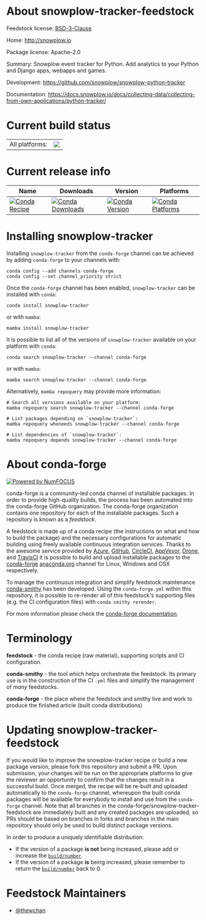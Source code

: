 About snowplow-tracker-feedstock
================================

Feedstock license: [BSD-3-Clause](https://github.com/conda-forge/snowplow-tracker-feedstock/blob/main/LICENSE.txt)

Home: http://snowplow.io

Package license: Apache-2.0

Summary: Snowplow event tracker for Python. Add analytics to your Python and Django apps, webapps and games.

Development: https://github.com/snowplow/snowplow-python-tracker

Documentation: https://docs.snowplow.io/docs/collecting-data/collecting-from-own-applications/python-tracker/

Current build status
====================


<table><tr><td>All platforms:</td>
    <td>
      <a href="https://dev.azure.com/conda-forge/feedstock-builds/_build/latest?definitionId=24280&branchName=main">
        <img src="https://dev.azure.com/conda-forge/feedstock-builds/_apis/build/status/snowplow-tracker-feedstock?branchName=main">
      </a>
    </td>
  </tr>
</table>

Current release info
====================

| Name | Downloads | Version | Platforms |
| --- | --- | --- | --- |
| [![Conda Recipe](https://img.shields.io/badge/recipe-snowplow--tracker-green.svg)](https://anaconda.org/conda-forge/snowplow-tracker) | [![Conda Downloads](https://img.shields.io/conda/dn/conda-forge/snowplow-tracker.svg)](https://anaconda.org/conda-forge/snowplow-tracker) | [![Conda Version](https://img.shields.io/conda/vn/conda-forge/snowplow-tracker.svg)](https://anaconda.org/conda-forge/snowplow-tracker) | [![Conda Platforms](https://img.shields.io/conda/pn/conda-forge/snowplow-tracker.svg)](https://anaconda.org/conda-forge/snowplow-tracker) |

Installing snowplow-tracker
===========================

Installing `snowplow-tracker` from the `conda-forge` channel can be achieved by adding `conda-forge` to your channels with:

```
conda config --add channels conda-forge
conda config --set channel_priority strict
```

Once the `conda-forge` channel has been enabled, `snowplow-tracker` can be installed with `conda`:

```
conda install snowplow-tracker
```

or with `mamba`:

```
mamba install snowplow-tracker
```

It is possible to list all of the versions of `snowplow-tracker` available on your platform with `conda`:

```
conda search snowplow-tracker --channel conda-forge
```

or with `mamba`:

```
mamba search snowplow-tracker --channel conda-forge
```

Alternatively, `mamba repoquery` may provide more information:

```
# Search all versions available on your platform:
mamba repoquery search snowplow-tracker --channel conda-forge

# List packages depending on `snowplow-tracker`:
mamba repoquery whoneeds snowplow-tracker --channel conda-forge

# List dependencies of `snowplow-tracker`:
mamba repoquery depends snowplow-tracker --channel conda-forge
```


About conda-forge
=================

[![Powered by
NumFOCUS](https://img.shields.io/badge/powered%20by-NumFOCUS-orange.svg?style=flat&colorA=E1523D&colorB=007D8A)](https://numfocus.org)

conda-forge is a community-led conda channel of installable packages.
In order to provide high-quality builds, the process has been automated into the
conda-forge GitHub organization. The conda-forge organization contains one repository
for each of the installable packages. Such a repository is known as a *feedstock*.

A feedstock is made up of a conda recipe (the instructions on what and how to build
the package) and the necessary configurations for automatic building using freely
available continuous integration services. Thanks to the awesome service provided by
[Azure](https://azure.microsoft.com/en-us/services/devops/), [GitHub](https://github.com/),
[CircleCI](https://circleci.com/), [AppVeyor](https://www.appveyor.com/),
[Drone](https://cloud.drone.io/welcome), and [TravisCI](https://travis-ci.com/)
it is possible to build and upload installable packages to the
[conda-forge](https://anaconda.org/conda-forge) [anaconda.org](https://anaconda.org/)
channel for Linux, Windows and OSX respectively.

To manage the continuous integration and simplify feedstock maintenance
[conda-smithy](https://github.com/conda-forge/conda-smithy) has been developed.
Using the ``conda-forge.yml`` within this repository, it is possible to re-render all of
this feedstock's supporting files (e.g. the CI configuration files) with ``conda smithy rerender``.

For more information please check the [conda-forge documentation](https://conda-forge.org/docs/).

Terminology
===========

**feedstock** - the conda recipe (raw material), supporting scripts and CI configuration.

**conda-smithy** - the tool which helps orchestrate the feedstock.
                   Its primary use is in the construction of the CI ``.yml`` files
                   and simplify the management of *many* feedstocks.

**conda-forge** - the place where the feedstock and smithy live and work to
                  produce the finished article (built conda distributions)


Updating snowplow-tracker-feedstock
===================================

If you would like to improve the snowplow-tracker recipe or build a new
package version, please fork this repository and submit a PR. Upon submission,
your changes will be run on the appropriate platforms to give the reviewer an
opportunity to confirm that the changes result in a successful build. Once
merged, the recipe will be re-built and uploaded automatically to the
`conda-forge` channel, whereupon the built conda packages will be available for
everybody to install and use from the `conda-forge` channel.
Note that all branches in the conda-forge/snowplow-tracker-feedstock are
immediately built and any created packages are uploaded, so PRs should be based
on branches in forks and branches in the main repository should only be used to
build distinct package versions.

In order to produce a uniquely identifiable distribution:
 * If the version of a package **is not** being increased, please add or increase
   the [``build/number``](https://docs.conda.io/projects/conda-build/en/latest/resources/define-metadata.html#build-number-and-string).
 * If the version of a package **is** being increased, please remember to return
   the [``build/number``](https://docs.conda.io/projects/conda-build/en/latest/resources/define-metadata.html#build-number-and-string)
   back to 0.

Feedstock Maintainers
=====================

* [@thewchan](https://github.com/thewchan/)

